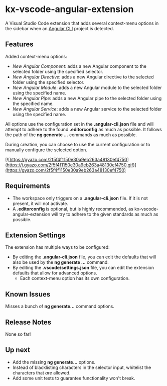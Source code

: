 # kx-vscode-angular-extension

A Visual Studio Code extension that adds several context-menu options in the sidebar when an [Angular CLI](https://github.com/angular/angular-cli) project is detected.

## Features

Added context-menu options:
* _New Angular Component_: adds a new Angular component to the selected folder using the specified selector.
* _New Angular Directive_: adds a new Angular directive to the selected folder using the specified selector.
* _New Angular Module_: adds a new Angular module to the selected folder using the specified name.
* _New Angular Pipe_: adds a new Angular pipe to the selected folder using the specified name.
* _New Angular Service_: adds a new Angular service to the selected folder using the specified name.

All options use the configuration set in the **.angular-cli.json** file and will attempt to adhere to the found **.editorconfig** as much as possible. It follows the path of the **ng generate ...** commands as much as possible.

During creation, you can choose to use the current configuration or to manually configure the selected option. 

[![https://gyazo.com/2f5f4f1150e30a9eb263a48130ef4750](https://i.gyazo.com/2f5f4f1150e30a9eb263a48130ef4750.gif)](https://gyazo.com/2f5f4f1150e30a9eb263a48130ef4750)

## Requirements

* The workspace only triggers on a **.angular-cli.json** file. If it is not present, it will not activate.
* A **.editorconfig** is optional, but is highly recommended, as kx-vscode-angular-extension will try to adhere to the given standards as much as possible.

## Extension Settings
The extension has multiple ways to be configured:
* By editing the **.angular-cli.json** file, you can edit the defaults that will also be used by the **ng generate ...** command.
* By editing the **.vscode/settings.json** file, you can edit the extension defaults that allow for advanced options.
	* Each context-menu option has its own configuration.

## Known Issues

Misses a bunch of **ng generate...** command options.

## Release Notes

None so far!

## Up next

* Add the missing **ng generate...** options.
* Instead of blacklisting characters in the selector input, whitelist the characters that *are* allowed.
* Add some unit tests to guarantee functionality won't break.
